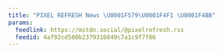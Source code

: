 ```yaml
---
title: "PIXEL REFRESH News \U0001F579️\U0001F4F1 \U0001F4BB"
params:
  feedlink: https://mstdn.social/@pixelrefresh.rss
  feedid: 4af92cd580b2379316049c7a1c9f7f86
---
```

